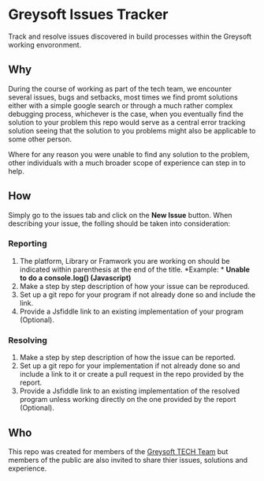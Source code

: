 # Greysoft Issues Tracker
Track and resolve issues discovered in build processes within the Greysoft working envoronment.

## Why
 
During the course of working as part of the tech team, we encounter several issues, bugs and setbacks, most times we find promt solutions either with a simple google search or through a much rather complex debugging process, whichever is the case, when you eventually find the solution to your problem this repo would serve as a central error tracking solution seeing that the solution to you problems might also be applicable to some other person.

Where for any reason you were unable to find any solution to the problem, other individuals with a much broader scope of experience can step in to help.

## How

Simply go to the issues tab and click on the **New Issue** button.
When describing your issue, the folling should be taken into consideration:

### Reporting

1. The platform, Library or Framwork you are working on should be indicated within parenthesis at the end of the title. *Example: * **Unable to do a console.log() (Javascript)**
2. Make a step by step description of how your issue can be reproduced.
3. Set up a git repo for your program if not already done so and include the link.
4. Provide a Jsfiddle link to an existing implementation of your program (Optional).

### Resolving

1. Make a step by step description of how the issue can be reported.
3. Set up a git repo for your implementation if not already done so and include a link to it or create a pull request in the repo provided by the report.
4. Provide a Jsfiddle link to an existing implementation of the resolved program unless working directly on the one provided by the report (Optional).

## Who

This repo was created for members of the [Greysoft TECH Team](https://github.com/Greysoft-Team) but members of the public are also invited to share thier issues, solutions and experience.
